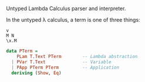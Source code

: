 
Untyped Lambda Calculus parser and interpreter.

In the untyped λ calculus, a term is one of three things:

```
v 
M N
\x.M
```

```haskell
data PTerm =
    PLam T.Text PTerm        -- Lambda abstraction
  | PVar T.Text              -- Variable
  | PApp PTerm PTerm         -- Application
  deriving (Show, Eq)
```

